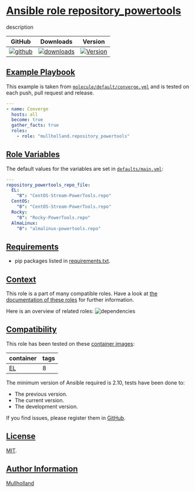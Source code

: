 # [Ansible role repository_powertools](#repository_powertools)

description

|GitHub|Downloads|Version|
|------|---------|-------|
|[![github](https://github.com/mullholland/ansible-role-repository_powertools/actions/workflows/molecule.yml/badge.svg)](https://github.com/mullholland/ansible-role-repository_powertools/actions/workflows/molecule.yml)|[![downloads](https://img.shields.io/ansible/role/d/mullholland/repository_powertools)](https://galaxy.ansible.com/mullholland/repository_powertools)|[![Version](https://img.shields.io/github/release/mullholland/ansible-role-repository_powertools.svg)](https://github.com/mullholland/ansible-role-repository_powertools/releases/)|
## [Example Playbook](#example-playbook)

This example is taken from [`molecule/default/converge.yml`](https://github.com/mullholland/ansible-role-repository_powertools/blob/master/molecule/default/converge.yml) and is tested on each push, pull request and release.

```yaml
---
- name: Converge
  hosts: all
  become: true
  gather_facts: true
  roles:
    - role: "mullholland.repository_powertools"
```



## [Role Variables](#role-variables)

The default values for the variables are set in [`defaults/main.yml`](https://github.com/mullholland/ansible-role-repository_powertools/blob/master/defaults/main.yml):

```yaml
---
repository_powertools_repo_file:
  EL:
    "8": "CentOS-Stream-PowerTools.repo"
  CentOS:
    "8": "CentOS-Stream-PowerTools.repo"
  Rocky:
    "8": "Rocky-PowerTools.repo"
  AlmaLinux:
    "8": "almalinux-powertools.repo"
```

## [Requirements](#requirements)

- pip packages listed in [requirements.txt](https://github.com/mullholland/ansible-role-repository_powertools/blob/master/requirements.txt).


## [Context](#context)

This role is a part of many compatible roles. Have a look at [the documentation of these roles](https://mullholland.net) for further information.

Here is an overview of related roles:
![dependencies](https://raw.githubusercontent.com/mullholland/ansible-role-repository_powertools/png/requirements.png "Dependencies")

## [Compatibility](#compatibility)

This role has been tested on these [container images](https://hub.docker.com/u/mullholland):

|container|tags|
|---------|----|
|[EL](https://hub.docker.com/r/mullholland/enterpriselinux)|8|

The minimum version of Ansible required is 2.10, tests have been done to:

- The previous version.
- The current version.
- The development version.

If you find issues, please register them in [GitHub](https://github.com/mullholland/ansible-role-repository_powertools/issues).

## [License](#license)

[MIT](https://github.com/mullholland/ansible-role-repository_powertools/blob/master/LICENSE).

## [Author Information](#author-information)

[Mullholland](https://mullholland.net)
